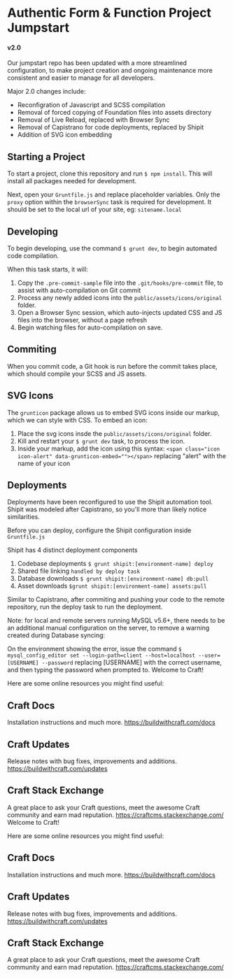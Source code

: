 
# Authentic Form & Function Project Jumpstart

#### v2.0

Our jumpstart repo has been updated with a more streamlined configuration, to make project creation and ongoing maintenance
more consistent and easier to manage for all developers.

Major 2.0 changes include:

- Reconfigration of Javascript and SCSS compilation
- Removal of forced copying of Foundation files into assets directory
- Removal of Live Reload, replaced with Browser Sync
- Removal of Capistrano for code deployments, replaced by Shipit
- Addition of SVG icon embedding

## Starting a Project

To start a project, clone this repository and run `$ npm install`. This will install all packages needed for development.

Next, open your `Gruntfile.js` and replace placeholder variables. Only the `proxy` option within the `browserSync` task is required for development. It should
be set to the local url of your site, eg: `sitename.local`

## Developing

To begin developing, use the command `$ grunt dev`, to begin automated code compilation.

When this task starts, it will:

1. Copy the `.pre-commit-sample` file into the `.git/hooks/pre-commit` file, to assist with auto-compilation on Git commit
2. Process any newly added icons into the `public/assets/icons/original` folder.
3. Open a Browser Sync session, which auto-injects updated CSS and JS files into the browser, without a page refresh
4. Begin watching files for auto-compilation on save.

## Commiting

When you commit code, a Git hook is run before the commit takes place, which should compile your SCSS and JS assets.

## SVG Icons

The `grunticon` package allows us to embed SVG icons inside our markup, which we can style with CSS. To embed an icon:

1. Place the svg icons insde the `public/assets/icons/original` folder.
2. Kill and restart your `$ grunt dev` task, to process the icon.
3. Inside your markup, add the icon using this syntax: `<span class="icon icon-alert" data-grunticon-embed=""></span>` replacing "alert" with the name of your icon

## Deployments

Deployments have been reconfigured to use the Shipit automation tool. Shipit was modeled after Capistrano, so you'll more than likely notice similarities.

Before you can deploy, configure the Shipit configuration inside `Gruntfile.js`

Shipit has 4 distinct deployment components

1. Codebase deployments `$ grunt shipit:[environment-name] deploy`
2. Shared file linking `handled by deploy task`
3. Database downloads `$ grunt shipit:[environment-name] db:pull`
4. Asset downloads `$grunt shipit:[environment-name] assets:pull`

Similar to Capistrano, after commiting and pushing your code to the remote repository, run the deploy task to run the deployment.

Note: for local and remote servers running MySQL v5.6+, there needs to be an additional manual configuration on the server, to remove a warning created
during Database syncing:

On the environment showing the error, issue the command `$ mysql_config_editor set --login-path=client --host=localhost --user=[USERNAME] --password` replacing [USERNAME] with
the correct username, and then typing the password when prompted to.
Welcome to Craft!

Here are some online resources you might find useful:


Craft Docs
-----------------------------------------------------------------
Installation instructions and much more.
https://buildwithcraft.com/docs


Craft Updates
-----------------------------------------------------------------
Release notes with bug fixes, improvements and additions.
https://buildwithcraft.com/updates


Craft Stack Exchange
-----------------------------------------------------------------
A great place to ask your Craft questions, meet the awesome Craft community and earn mad reputation.
https://craftcms.stackexchange.com/
Welcome to Craft!

Here are some online resources you might find useful:


Craft Docs
-----------------------------------------------------------------
Installation instructions and much more.
https://buildwithcraft.com/docs


Craft Updates
-----------------------------------------------------------------
Release notes with bug fixes, improvements and additions.
https://buildwithcraft.com/updates


Craft Stack Exchange
-----------------------------------------------------------------
A great place to ask your Craft questions, meet the awesome Craft community and earn mad reputation.
https://craftcms.stackexchange.com/

